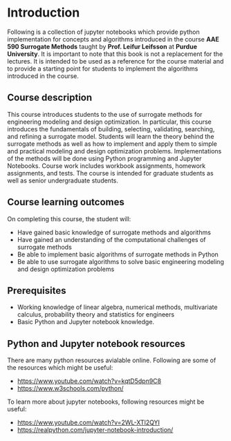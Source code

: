 # Introduction
Following is a collection of jupyter notebooks which provide python implementation for concepts and algorithms
introduced in the course **AAE 590 Surrogate Methods** taught by **Prof. Leifur Leifsson** at **Purdue University**.
It is important to note that this book is not a replacement for the lectures. It is intended to be used
as a reference for the course material and to provide a starting point for students to implement the algorithms
introduced in the course.

## Course description
This course introduces students to the use of surrogate methods for engineering modeling and design optimization. In
particular, this course introduces the fundamentals of building, selecting, validating, searching, and refining a surrogate
model. Students will learn the theory behind the surrogate methods as well as how to implement and apply them to
simple and practical modeling and design optimization problems. Implementations of the methods will be done using
Python programming and Jupyter Notebooks. Course work includes workbook assignments, homework assignments,
and tests. The course is intended for graduate students as well as senior undergraduate students.

## Course learning outcomes
On completing this course, the student will:
+ Have gained basic knowledge of surrogate methods and algorithms
+ Have gained an understanding of the computational challenges of surrogate methods
+ Be able to implement basic algorithms of surrogate methods in Python
+ Be able to use surrogate algorithms to solve basic engineering modeling and design optimization problems

## Prerequisites
+ Working knowledge of linear algebra, numerical methods, multivariate calculus, probability theory and
statistics for engineers
+ Basic Python and Jupyter notebook knowledge.

## Python and Jupyter notebook resources

There are many python resources avialable online. Following are some of the resources which might be useful:
+ https://www.youtube.com/watch?v=kqtD5dpn9C8
+ https://www.w3schools.com/python/

To learn more about jupyter notebooks, following resources might be useful:
+ https://www.youtube.com/watch?v=2WL-XTl2QYI
+ https://realpython.com/jupyter-notebook-introduction/